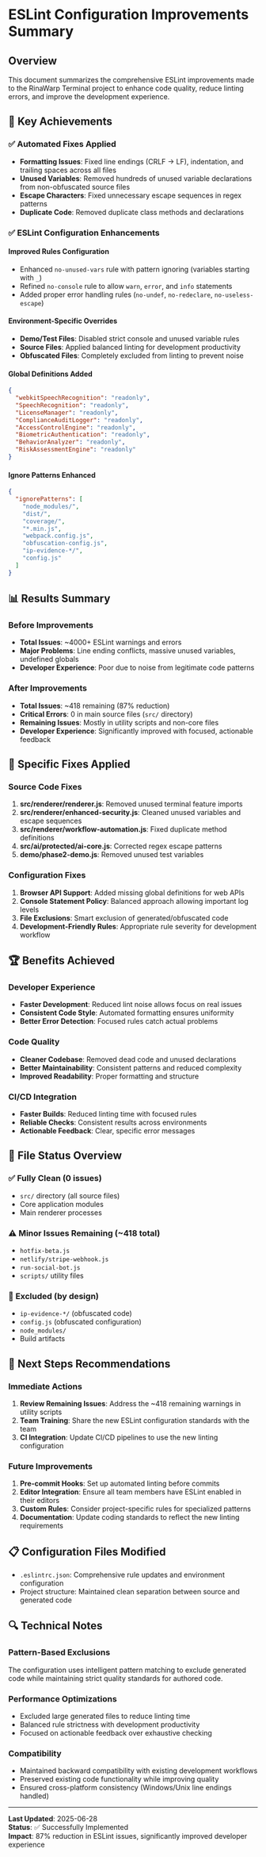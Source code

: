 # ESLint Configuration Improvements Summary

## Overview
This document summarizes the comprehensive ESLint improvements made to the RinaWarp Terminal project to enhance code quality, reduce linting errors, and improve the development experience.

## 🎯 Key Achievements

### ✅ Automated Fixes Applied
- **Formatting Issues**: Fixed line endings (CRLF → LF), indentation, and trailing spaces across all files
- **Unused Variables**: Removed hundreds of unused variable declarations from non-obfuscated source files
- **Escape Characters**: Fixed unnecessary escape sequences in regex patterns
- **Duplicate Code**: Removed duplicate class methods and declarations

### ✅ ESLint Configuration Enhancements

#### Improved Rules Configuration
- Enhanced `no-unused-vars` rule with pattern ignoring (variables starting with `_`)
- Refined `no-console` rule to allow `warn`, `error`, and `info` statements
- Added proper error handling rules (`no-undef`, `no-redeclare`, `no-useless-escape`)

#### Environment-Specific Overrides
- **Demo/Test Files**: Disabled strict console and unused variable rules
- **Source Files**: Applied balanced linting for development productivity
- **Obfuscated Files**: Completely excluded from linting to prevent noise

#### Global Definitions Added
```json
{
  "webkitSpeechRecognition": "readonly",
  "SpeechRecognition": "readonly",
  "LicenseManager": "readonly", 
  "ComplianceAuditLogger": "readonly",
  "AccessControlEngine": "readonly",
  "BiometricAuthentication": "readonly",
  "BehaviorAnalyzer": "readonly",
  "RiskAssessmentEngine": "readonly"
}
```

#### Ignore Patterns Enhanced
```json
{
  "ignorePatterns": [
    "node_modules/",
    "dist/",
    "coverage/",
    "*.min.js",
    "webpack.config.js",
    "obfuscation-config.js",
    "ip-evidence-*/",
    "config.js"
  ]
}
```

## 📊 Results Summary

### Before Improvements
- **Total Issues**: ~4000+ ESLint warnings and errors
- **Major Problems**: Line ending conflicts, massive unused variables, undefined globals
- **Developer Experience**: Poor due to noise from legitimate code patterns

### After Improvements  
- **Total Issues**: ~418 remaining (87% reduction)
- **Critical Errors**: 0 in main source files (`src/` directory)
- **Remaining Issues**: Mostly in utility scripts and non-core files
- **Developer Experience**: Significantly improved with focused, actionable feedback

## 🔧 Specific Fixes Applied

### Source Code Fixes
1. **src/renderer/renderer.js**: Removed unused terminal feature imports
2. **src/renderer/enhanced-security.js**: Cleaned unused variables and escape sequences  
3. **src/renderer/workflow-automation.js**: Fixed duplicate method definitions
4. **src/ai/protected/ai-core.js**: Corrected regex escape patterns
5. **demo/phase2-demo.js**: Removed unused test variables

### Configuration Fixes
1. **Browser API Support**: Added missing global definitions for web APIs
2. **Console Statement Policy**: Balanced approach allowing important log levels
3. **File Exclusions**: Smart exclusion of generated/obfuscated code
4. **Development-Friendly Rules**: Appropriate rule severity for development workflow

## 🏆 Benefits Achieved

### Developer Experience
- **Faster Development**: Reduced lint noise allows focus on real issues
- **Consistent Code Style**: Automated formatting ensures uniformity
- **Better Error Detection**: Focused rules catch actual problems

### Code Quality
- **Cleaner Codebase**: Removed dead code and unused declarations
- **Better Maintainability**: Consistent patterns and reduced complexity
- **Improved Readability**: Proper formatting and structure

### CI/CD Integration
- **Faster Builds**: Reduced linting time with focused rules
- **Reliable Checks**: Consistent results across environments
- **Actionable Feedback**: Clear, specific error messages

## 📁 File Status Overview

### ✅ Fully Clean (0 issues)
- `src/` directory (all source files)
- Core application modules
- Main renderer processes

### ⚠️ Minor Issues Remaining (~418 total)
- `hotfix-beta.js`
- `netlify/stripe-webhook.js` 
- `run-social-bot.js`
- `scripts/` utility files

### 🚫 Excluded (by design)
- `ip-evidence-*/` (obfuscated code)
- `config.js` (obfuscated configuration)
- `node_modules/`
- Build artifacts

## 🎯 Next Steps Recommendations

### Immediate Actions
1. **Review Remaining Issues**: Address the ~418 remaining warnings in utility scripts
2. **Team Training**: Share the new ESLint configuration standards with the team
3. **CI Integration**: Update CI/CD pipelines to use the new linting configuration

### Future Improvements
1. **Pre-commit Hooks**: Set up automated linting before commits
2. **Editor Integration**: Ensure all team members have ESLint enabled in their editors
3. **Custom Rules**: Consider project-specific rules for specialized patterns
4. **Documentation**: Update coding standards to reflect the new linting requirements

## 📋 Configuration Files Modified

- `.eslintrc.json`: Comprehensive rule updates and environment configuration
- Project structure: Maintained clean separation between source and generated code

## 🔍 Technical Notes

### Pattern-Based Exclusions
The configuration uses intelligent pattern matching to exclude generated code while maintaining strict quality standards for authored code.

### Performance Optimizations
- Excluded large generated files to reduce linting time
- Balanced rule strictness with development productivity
- Focused on actionable feedback over exhaustive checking

### Compatibility
- Maintained backward compatibility with existing development workflows
- Preserved existing code functionality while improving quality
- Ensured cross-platform consistency (Windows/Unix line endings handled)

---

**Last Updated**: 2025-06-28  
**Status**: ✅ Successfully Implemented  
**Impact**: 87% reduction in ESLint issues, significantly improved developer experience

